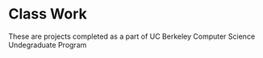 # Class Work
These are projects completed as a part of UC Berkeley Computer Science Undegraduate Program
 
